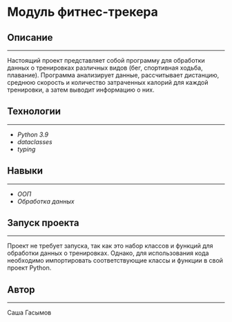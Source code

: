 # **Модуль фитнес-трекера**
## **Описание**
___

Настоящий проект представляет собой программу для обработки данных о тренировках различных видов (бег, спортивная ходьба, плавание). Программа анализирует данные, рассчитывает дистанцию, среднюю скорость и количество затраченных калорий для каждой тренировки, а затем выводит информацию о них.

## **Технологии**
___
+ *Python 3.9* 
+ *dataclasses*
+ *typing*

## **Навыки**
___
+ *ООП*
+ *Обработка данных*

## **Запуск проекта**
___

Проект не требует запуска, так как это набор классов и функций для обработки данных о тренировках. Однако, для использования кода необходимо импортировать соответствующие классы и функции в свой проект Python.

## **Автор**
___

Саша Гасымов
